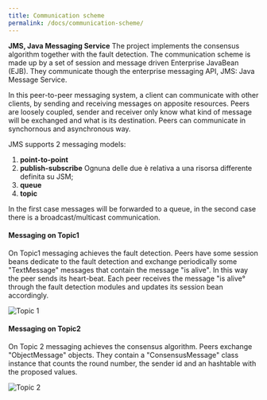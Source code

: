 ```yaml
---
title: Communication scheme
permalink: /docs/communication-scheme/
---
```


__JMS, Java Messaging Service__
The project implements the consensus algorithm together with the fault detection. The communication scheme is made up by a set of session and message driven Enterprise JavaBean (EJB). They communicate though the enterprise messaging API, JMS: Java Message Service.  

In this peer-to-peer messaging system, a client can communicate with other clients, by sending and receiving messages on apposite resources. 
Peers are loosely coupled, sender and receiver only know what kind of message will be exchanged and what is its destination. 
Peers can communicate in synchornous and asynchronous way. 

JMS supports 2 messaging models: 
1. __point-to-point__
2. __publish-subscribe__
Ognuna delle due è relativa a una risorsa differente definita su JSM;
1. __queue__
2. __topic__
   
In the first case messages will be forwarded to a queue, in the second case there is a broadcast/multicast communication.

#### __Messaging on Topic1__
On Topic1 messaging achieves the fault detection. Peers have some session beans dedicate to the fault detection and exchange periodically some "TextMessage" messages that contain the message "is alive". In this way the peer sends its heart-beat.
Each peer receives the message "is alive° through the fault detection modules and updates its session bean accordingly.

![Topic 1](../images/Topic1.png)

#### __Messaging on Topic2__
On Topic 2 messaging achieves the consensus algorithm. Peers exchange "ObjectMessage" objects. They contain a "ConsensusMessage" class instance that counts the round number, the sender id and an hashtable with the proposed values.

![Topic 2](../images/Topic2.png)